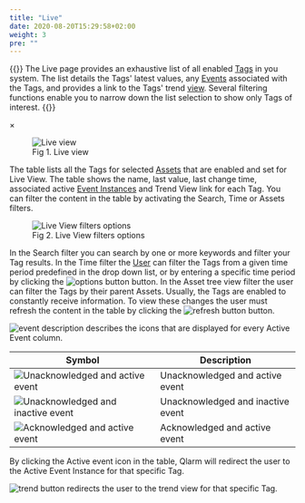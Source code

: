 ```yaml
---
title: "Live"
date: 2020-08-20T15:29:58+02:00
weight: 3
pre: ""
---
```


{{<lead>}}
The Live page provides an exhaustive list of all enabled [Tags](/glossary#tag) in you system. The list details the Tags' latest values, any [Events](/glossary#event) associated with the Tags, and provides a link to the Tags' trend [view](/glossary#view). 
Several filtering functions enable you to narrow down the list selection to show only Tags of interest. 
{{</lead>}}

<!-- The Modal -->
<div id="myModal" class="modal">
  <span class="close">&times;</span>
  <img class="modal-content" id="img01">
  <div id="caption"></div>
</div>

<figure class="image_container">
    <img class="center_image myImg" onClick="reply_click(this)"  id="live_view" src="/live_view.png" alt="Live view">
    <figcaption >Fig 1. Live view</figcaption>
</figure>

The table lists all the Tags for selected [Assets](/glossary#asset) that are enabled and set for Live View. The table shows the name, last value, last change time, associated active [Event Instances](/glossary#event-instance) and Trend View link for each Tag. You can filter the content in the table by activating the Search, Time or Assets filters.

<figure class="image_container">
    <img class="center_image myImg" onClick="reply_click(this)"  id="live_filter_options" src="/live-view-filters.png" alt="Live View filters options">
    <figcaption >Fig 2. Live View filters options</figcaption>
</figure>

In the Search filter you can search by one or more keywords and filter your Tag results. In the Time filter the [User](/glossary#user) can filter the Tags from a given time period predefined in the drop down list, or by entering a specific time period by clicking the  <img src="/options_button.png" alt="options button" class = "logo_resize"> button. In the Asset tree view filter the user can filter the Tags by their parent Assets. Usually, the Tags are enabled to constantly receive information. To view these changes the user must refresh the content in the table by clicking the <img src="/refresh-table-icon.png" alt="refresh button" class = "logo_resize"> button.

<img src="/event-description.png" alt="event description" class = "logo_resize"> describes the icons that are displayed for every Active Event column.

| Symbol                                                                                 | Description                       |
| -------------------------------------------------------------------------------------- | --------------------------------- |
| <img src="/ua-a-e.png" alt="Unacknowledged and active event">    | Unacknowledged and active event   |
| <img src="/ua-ia-e.png" alt="Unacknowledged and inactive event"> | Unacknowledged and inactive event |
| <img src="/a-a-e.png" alt="Acknowledged and active event">       | Acknowledged and active event     |

By clicking the Active event icon in the table, Qlarm will redirect the user to the Active Event Instance for that specific Tag.

<img src="/trend-link.png" alt="trend button" class = "logo_resize"> redirects the user to the trend view for that specific Tag.

<script>
// Get the modal
var modal = document.getElementById("myModal");

var modalImg = document.getElementById("img01");
var captionText = document.getElementById("caption");
function reply_click(img)
{
    modal.style.display = "block";
    modalImg.src = img.src;
    captionText.innerHTML = img.alt;
}

modal.onclick = function() { 
  modal.style.display = "none";
}

document.addEventListener('keyup', function(e) {
    if (e.keyCode == 27) {
        modal.style.display = "none";
    }
});
</script>